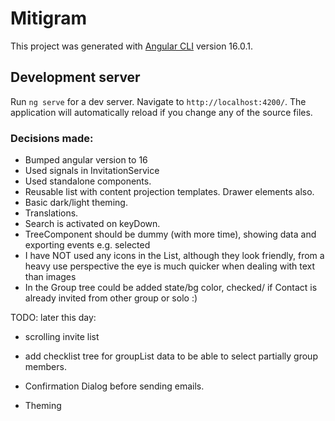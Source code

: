 # Mitigram

This project was generated with [Angular CLI](https://github.com/angular/angular-cli) version 16.0.1.

## Development server

Run `ng serve` for a dev server. Navigate to `http://localhost:4200/`. The application will automatically reload if you change any of the source files.

### Decisions made:

- Bumped angular version to 16
- Used signals in InvitationService
- Used standalone components.
- Reusable list with content projection templates. Drawer elements also.
- Basic dark/light theming.
- Translations.
- Search is activated on keyDown.
- TreeComponent should be dummy (with more time), showing data and exporting events e.g. selected
- I have NOT used any icons in the List, although they look friendly, from a heavy use perspective the eye is much quicker when dealing with text than images
- In the Group tree could be added state/bg color, checked/ if Contact is already invited from other group or solo :)

TODO: later this day:

- scrolling invite list
- add checklist tree for groupList data to be able to select partially group members.
- Confirmation Dialog before sending emails.

- Theming
